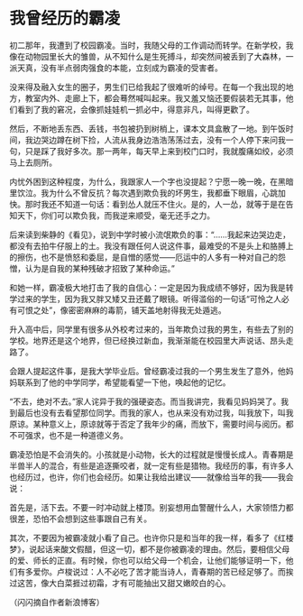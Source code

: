 # 我曾经历的霸凌

初二那年，我遭到了校园霸凌。当时，我随父母的工作调动而转学。在新学校，我像在动物园里长大的雏兽，从不知什么是生死搏斗，却突然间被丢到了大森林，一派天真，没有半点弱肉强食的本能，立刻成为霸凌的受害者。 

没来得及融入女生的圈子，男生们已给我起了很难听的绰号。在每一个我出现的地方，教室内外、走廊上下，都会蓦然喊叫起来。我又羞又恼还要假装若无其事，他们看到了我的窘况，会像抓娃娃机一抓必中，得意非凡，叫得更歡了。 

然后，不断地丢东西、丢钱，书包被扔到树梢上，课本文具盒散了一地。到午饭时间，我边哭边蹲在树下捡，人流从我身边浩浩荡荡过去，没有一个人停下来问我一句，只是踩了我好多次。那一两年，每天早上来到校门口时，我就腹痛如绞，必须马上去厕所。 

内忧外困到这种程度，为什么，我跟家人一个字也没提起？宁愿一晚一晚，在黑暗里饮泣。我为什么不曾反抗？每次遇到欺负我的坏男生，我都垂下眼眉，心跳加快。那时我还不知道一句话：看到怂人就压不住火。是的，人一怂，就等于是在告知天下，你们可以欺负我，而我逆来顺受，毫无还手之力。 

后来读到柴静的《看见》，说到中学时被小流氓欺负的事：“……我起来边哭边走，都没有去拍牛仔服上的土。我没有跟任何人说这件事，最难受的不是头上和胳膊上的擦伤，也不是愤怒和委屈，是自憎的感觉——厄运中的人多有一种对自己的怨憎，认为是自我的某种残破才招致了某种命运。” 

和她一样，霸凌极大地打击了我的自信心：一定是因为我成绩不够好，因为我是转学过来的学生，因为我又胖又矮又丑还戴了眼镜。听得滥俗的一句话“可怜之人必有可恨之处”，像密密麻麻的毒箭，铺天盖地射得我无处遁逃。 

升入高中后，同学里有很多从外校考过来的，当年欺负过我的男生，有些去了别的学校。地界还是这个地界，但已经换过新血，我渐渐能在校园里大声说话、昂头走路了。 

会跟人提起这件事，是我大学毕业后。曾经霸凌过我的一个男生发生了意外，他妈妈联系到了他的中学同学，希望能看望一下他，唤起他的记忆。 

“不去，绝对不去。”家人诧异于我的强硬姿态。而当我讲完，我看见妈妈哭了。我到最后也没有去看望那位同学。而我的家人，也从来没有劝过我，叫我放下，叫我原谅。某种意义上，原谅就等于否定了我年少的痛，而放下，需要时间与阅历。都不可强求，也不是一种道德义务。 

霸凌恐怕是不会消失的。小孩就是小动物，长大的过程就是慢慢长成人。青春期是半兽半人的混合，有些是追逐撕咬者，就一定有些是猎物。我经历的事，有许多人也经历过，也许，你们也会经历。如果让我给出建议——就像给当年的我——我会说： 

首先是，活下去。不要一时冲动就上楼顶。别妄想用血警醒什么人，大家领悟力都很差，恐怕不会想到这些事跟自己有关。 

其次，不要因为被霸凌就小看了自己。也许你只是和当年的我一样，看多了《红楼梦》，说起话来酸文假醋，但这一切，都不是你被霸凌的理由。然后，要相信父母的爱、师长的正直。有时候，你也可以给父母一个机会，让他们能够证明一下，他们有多爱你。卢梭说过：人不必吃了苦才能当诗人，青春期的苦已经足够了。而挨过这苦，像大白菜捱过初霜，才有可能抽出又甜又嫩皎白的心。 

（闪闪摘自作者新浪博客）